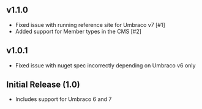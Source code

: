 ## v1.1.0

 * Fixed issue with running reference site for Umbraco v7 [#1]
 * Added support for Member types in the CMS [#2]

## v1.0.1

 * Fixed issue with nuget spec incorrectly depending on Umbraco v6 only

## Initial Release (1.0)

 * Includes support for Umbraco 6 and 7